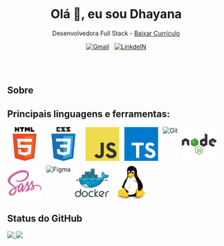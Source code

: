 <h1 align="center">Olá 👋, eu sou Dhayana</h1>

<p align="center">
  Desenvolvedora Full Stack - 
  <a href="#"> Baixar Currículo</a>
</p>

<div align="center">
  <a style="margin:0 auto;" target="_blank" href="https://www.linkedin.com/in/dhayananascimento/"><img  alt="Gmail" height="40" src="https://github.com/user-attachments/assets/f19dc03c-a130-43e3-8648-bce40559c7db" /></a>
  &nbsp;
  <a  style="margin:0 auto;" target="_blank" href="mailto:contatodhayana@gmail.com"><img alt="LinkdeIN" height="40" src="https://github.com/user-attachments/assets/85c652e0-fe4e-4660-a897-e263f205af1c" /></a>
</div>


<br>
<br>
<br>

<h2>Sobre</h2>


<h2 align="left">Principais linguagens e ferramentas:</h2>
<div style="display: flex; flex-wrap: wrap; gap: 10px;">
 <img src="https://raw.githubusercontent.com/devicons/devicon/master/icons/html5/html5-original-wordmark.svg" title="HTML5" height="80"/>
 <img src="https://raw.githubusercontent.com/devicons/devicon/master/icons/css3/css3-original-wordmark.svg" title="CSS3" height="80"/>
 <img src="https://raw.githubusercontent.com/devicons/devicon/master/icons/javascript/javascript-original.svg" title="JavaScript" height="80"/>
 <img src="https://raw.githubusercontent.com/devicons/devicon/master/icons/typescript/typescript-original.svg" title="TypeScript" height="80"/>
 <img src="https://www.vectorlogo.zone/logos/git-scm/git-scm-icon.svg" title="Git" height="80"/>
 <img src="https://raw.githubusercontent.com/devicons/devicon/master/icons/nodejs/nodejs-original-wordmark.svg" title="Node.js" height="80"/>
 <img src="https://raw.githubusercontent.com/devicons/devicon/master/icons/sass/sass-original.svg" title="Sass" height="80"/>
 <img src="https://www.vectorlogo.zone/logos/figma/figma-icon.svg" title="Figma" height="80"/>
 <img src="https://raw.githubusercontent.com/devicons/devicon/master/icons/docker/docker-original-wordmark.svg" title="Docker" height="80"/>
 <img src="https://raw.githubusercontent.com/devicons/devicon/master/icons/linux/linux-original.svg" title="Linux" height="80"/>
</div>

<h2>Status do GitHub</h2>
<a href="https://github.com/dhayananascimento">
<img loading="lazy" height="180em" src="https://github-readme-stats.vercel.app/api/top-langs/?username=dhayananascimento&layout=compact&langs_count=4&theme=dracula"/>
<img loading="lazy" height="180em" src="https://github-readme-stats.vercel.app/api?username=dhayananascimento&show_icons=true&theme=dracula&include_all_commits=true&count_private=true&rank_icon=github"/>
